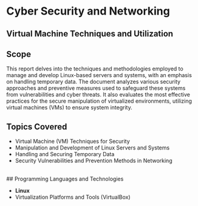 # Cyber Security and Networking
## Virtual Machine Techniques and Utilization
## Scope

This report delves into the techniques and methodologies employed to manage and develop Linux-based servers and systems, with an emphasis on handling temporary data. The document analyzes various security approaches and preventive measures used to safeguard these systems from vulnerabilities and cyber threats. It also evaluates the most effective practices for the secure manipulation of virtualized environments, utilizing virtual machines (VMs) to ensure system integrity.
<br>
## Topics Covered
- Virtual Machine (VM) Techniques for Security
- Manipulation and Development of Linux Servers and Systems
- Handling and Securing Temporary Data
- Security Vulnerabilities and Prevention Methods in Networking
<br>
## Programming Languages and Technologies

- **Linux**
- Virtualization Platforms and Tools (VirtualBox)
  
